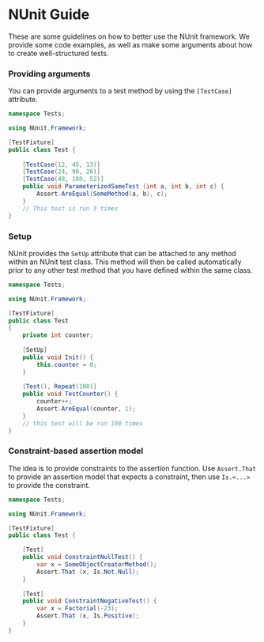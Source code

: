 # NUnit Guide
These are some guidelines on how to better use the NUnit framework.
We provide some code examples, as well as make some arguments about how to
create well-structured tests.


### Providing arguments
You can provide arguments to a test method by using the `[TestCase]` attribute.
```csharp
namespace Tests;

using NUnit.Framework;

[TestFixture]
public class Test {
    
    [TestCase(12, 45, 13)]
    [TestCase(24, 90, 26)]
    [TestCase(48, 180, 52)]
    public void ParameterizedSameTest (int a, int b, int c) {
        Assert.AreEqual(SomeMethod(a, b), c);
    }
    // This test is run 3 times
}
```


### Setup
NUnit provides the `SetUp` attribute that can be attached to any method within
an NUnit test class. This method will then be called automatically prior to any
other test method that you have defined within the same class.
```csharp
namespace Tests;

using NUnit.Framework;

[TestFixture]
public class Test
{
    private int counter;
    
    [SetUp]
    public void Init() {
        this.counter = 0;
    }
    
    [Test(), Repeat(100)]
    public void TestCounter() {
        counter++;
        Assert.AreEqual(counter, 1);
    }
    // this test will be run 100 times
}

```


### Constraint-based assertion model
The idea is to provide constraints to the assertion function.
Use `Assert.That` to provide an assertion model that expects a constraint,
then use `Is.<...>` to provide the constraint.
```csharp
namespace Tests;

using NUnit.Framework;

[TestFixture]
public class Test {

    [Test]
    public void ConstraintNullTest() {
        var x = SomeObjectCreatorMethod();
        Assert.That (x, Is.Not.Null);
    }
    
    [Test]
    public void ConstraintNegativeTest() {
        var x = Factorial(-23);
        Assert.That (x, Is.Positive);
    }
}
```